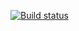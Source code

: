 [![Build status](https://ci.appveyor.com/api/projects/status/tnv4pedgak7vn7fu?svg=true)](https://ci.appveyor.com/project/dipribytkova/postmanecho-qca4f)

